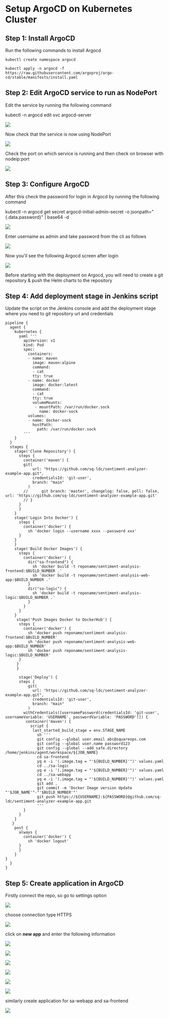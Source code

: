 # Setup ArgoCD on Kubernetes Cluster


## Step 1: Install ArgoCD

Run the following commands to install Argocd 

```
kubectl create namespace argocd

kubectl apply -n argocd -f https://raw.githubusercontent.com/argoproj/argo-cd/stable/manifests/install.yaml

```
## Step 2: Edit ArgoCD service to run as NodePort

Edit the service by running the following command 

  kubectl -n argocd edit svc argocd-server

![](Images/b30.png)

Now check that the service is now using NodePort 

![](Images/b28.png)

Check the port on which service is running and then check on browser with nodeip:port 

![](Images/b31.png)

## Step 3: Configure ArgoCD

After this check the password for login in Argocd by running the following command 

  kubectl -n argocd get secret argocd-initial-admin-secret -o jsonpath="{.data.password}" | base64 -d

![](Images/b29.png)

Enter username as admin and take password from the cli as follows 

![](Images/b32.png)

Now you'll see the following Argocd screen after login 

![](Images/b33.png)

Before starting with the deployment on Argocd, you will need to create a git repository & push the Helm charts to the repository 

## Step 4: Add deployment stage in Jenkins script 

Update the script on the Jenkins console and add the deployment stage where you need to git repository url and credentials

```
pipeline {
  agent {
    kubernetes {
      yaml '''
        apiVersion: v1
        kind: Pod
        spec:
          containers:
          - name: maven
            image: maven:alpine
            command:
            - cat
            tty: true
          - name: docker
            image: docker:latest
            command:
            - cat
            tty: true
            volumeMounts:
             - mountPath: /var/run/docker.sock
               name: docker-sock
          volumes:
          - name: docker-sock
            hostPath:
              path: /var/run/docker.sock    
        '''
    }
  }
  stages {
    stage('Clone Repository') {
      steps {
        container('maven') {
        git(
            url: "https://github.com/sq-ldc/sentiment-analyzer-example-app.git",
            credentialsId: 'git-user',
            branch: "main"
          )
        //      git branch: 'master', changelog: false, poll: false, url: 'https://github.com/sq-ldc/sentiment-analyzer-example-app.git'
        // }
      }
      }
    }  
    stage('Login Into Docker') {
      steps {
        container('docker') {
          sh 'docker login --username xxxx --password xxx'
      }
    }
    }
    stage('Build Docker Images') {
      steps {
        container('docker') {
          dir("sa-frontend") {
            sh 'docker build -t reponame/sentiment-analysis-frontend:$BUILD_NUMBER .'
            sh 'docker build -t reponame/sentiment-analysis-web-app:$BUILD_NUMBER .'
          }
          dir("sa-logic") {
            sh 'docker build -t reponame/sentiment-analysis-logic:$BUILD_NUMBER .'
          }
        }
      }
    }
     stage('Push Images Docker to DockerHub') {
      steps {
        container('docker') {
          sh 'docker push reponame/sentiment-analysis-frontend:$BUILD_NUMBER'
          sh 'docker push reponame/sentiment-analysis-web-app:$BUILD_NUMBER'
          sh 'docker push reponame/sentiment-analysis-logic:$BUILD_NUMBER'
      }
     }
     }
  
      stage('Deploy') {
      steps {
          git(
            url: "https://github.com/sq-ldc/sentiment-analyzer-example-app.git",
            credentialsId: 'git-user',
            branch: "main"
          )
        withCredentials([usernamePassword(credentialsId: 'git-user', usernameVariable: 'USERNAME', passwordVariable: 'PASSWORD')]) {
         container('maven') {
           script {
            last_started_build_stage = env.STAGE_NAME
              sh '''
              git config --global user.email abc@squareops.com
              git config --global user.name password123
              git config --global --add safe.directory /home/jenkins/agent/workspace/${JOB_NAME}
              cd sa-frontend
              yq e -i '(.image.tag = "'${BUILD_NUMBER}'")' values.yaml
              cd ../sa-logic
              yq e -i '(.image.tag = "'${BUILD_NUMBER}'")' values.yaml
              cd ../sa-webapp
              yq e -i '(.image.tag = "'${BUILD_NUMBER}'")' values.yaml
              git add .
              git commit -m 'Docker Image version Update "'$JOB_NAME'"-"'$BUILD_NUMBER'"'
              git push https://${USERNAME}:${PASSWORD}@github.com/sq-ldc/sentiment-analyzer-example-app.git           
              '''
        }
      }
    }
   }
    post {
      always {
        container('docker') {
          sh 'docker logout'
      }
      }
    }
}
  }
}
```
## Step 5: Create application in ArgoCD

Firstly connect the repo, so go to settings option 

![](Images/b34.png)

choose connection type HTTPS 

![](Images/b35.png)

click on **new app** and enter the following information 

![](Images/b36.png)

![](Images/b37.png)

![](Images/b38.png)

![](Images/b39.png)

![](Images/b40.png)

![](Images/b41.png)

similarly create application for sa-webapp and sa-frontend 

![](Images/b41.png)